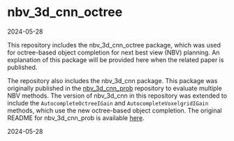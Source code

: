 nbv_3d_cnn_octree
=================

2024-05-28

This repository includes the nbv_3d_cnn_octree package, which was used for octree-based object completion for next best view (NBV) planning. An explanation of this package will be provided here when the related paper is published.

The repository also includes the nbv_3d_cnn package. This package was originally published in the [nbv_3d_cnn_prob](https://github.com/RMonica/nbv_3d_prob_cnn) repository to evaluate multiple NBV methods. The version of nbv_3d_cnn in this repository was extended to include the `AutocompleteOctreeIGain` and `AutocompleteVoxelgridIGain` methods, which use the new octree-based object completion. The original README for nbv_3d_cnn_prob is available [here](./README_nbv_3d_cnn.md).

2024-05-28